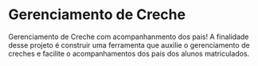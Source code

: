 # Gerenciamento de Creche
Gerenciamento de Creche com acompanhanmento dos pais! 
A finalidade desse projeto é construir uma ferramenta que auxilie o gerenciamento de creches e facilite o acompanhamentos dos pais dos alunos matriculados.
